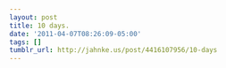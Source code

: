 ```yaml
---
layout: post
title: 10 days.
date: '2011-04-07T08:26:09-05:00'
tags: []
tumblr_url: http://jahnke.us/post/4416107956/10-days
---
```

